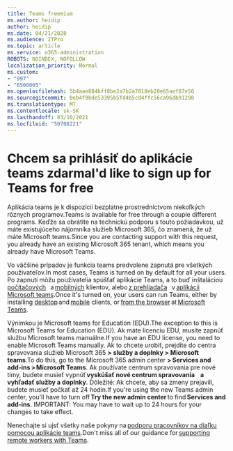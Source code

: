 ```yaml
---
title: Teams freemium
ms.author: heidip
author: heidip
ms.date: 04/21/2020
ms.audience: ITPro
ms.topic: article
ms.service: o365-administration
ROBOTS: NOINDEX, NOFOLLOW
localization_priority: Normal
ms.custom:
- "997"
- "6500005"
ms.openlocfilehash: 5b4aae884bff8be2a7b2a7018eb28e65aef87e50
ms.sourcegitcommit: 0eb4f9bde53395b5fd4b5cd4ffc56ca96db91298
ms.translationtype: MT
ms.contentlocale: sk-SK
ms.lasthandoff: 03/10/2021
ms.locfileid: "50708221"
---
```

# <a name="id-like-to-sign-up-for-teams-for-free"></a><span data-ttu-id="69adc-102">Chcem sa prihlásiť do aplikácie teams zdarma</span><span class="sxs-lookup"><span data-stu-id="69adc-102">I'd like to sign up for Teams for free</span></span>

<span data-ttu-id="69adc-103">Aplikácia teams je k dispozícii bezplatne prostredníctvom niekoľkých rôznych programov.</span><span class="sxs-lookup"><span data-stu-id="69adc-103">Teams is available for free through a couple different programs.</span></span> <span data-ttu-id="69adc-104">Keďže sa obrátite na technickú podporu s touto požiadavkou, už máte existujúceho nájomníka služieb Microsoft 365, čo znamená, že už máte Microsoft teams.</span><span class="sxs-lookup"><span data-stu-id="69adc-104">Since you are contacting support with this request, you already have an existing Microsoft 365 tenant, which means you already have Microsoft Teams.</span></span>

<span data-ttu-id="69adc-105">Vo väčšine prípadov je funkcia teams predvolene zapnutá pre všetkých používateľov.</span><span class="sxs-lookup"><span data-stu-id="69adc-105">In most cases, Teams is turned on by default for all your users.</span></span> <span data-ttu-id="69adc-106">Po zapnutí môžu používatelia spúšťať aplikácie Teams, a to buď inštaláciou [počítačových](https://docs.microsoft.com/MicrosoftTeams/get-clients#desktop-client)   a [mobilných](https://docs.microsoft.com/MicrosoftTeams/get-clients#mobile-clients) klientov, alebo [z prehliadača](https://dos.microsoft.com/MicrosoftTeams/get-clients#web-client)   v [aplikácii Microsoft teams](https://www.microsoft.com/microsoft-teams/teams-for-work).</span><span class="sxs-lookup"><span data-stu-id="69adc-106">Once it's turned on, your users can run Teams, either by installing [desktop](https://docs.microsoft.com/MicrosoftTeams/get-clients#desktop-client) and [mobile](https://docs.microsoft.com/MicrosoftTeams/get-clients#mobile-clients) clients, or [from the browser](https://dos.microsoft.com/MicrosoftTeams/get-clients#web-client) at [Microsoft Teams](https://www.microsoft.com/microsoft-teams/teams-for-work).</span></span>

<span data-ttu-id="69adc-107">Výnimkou je Microsoft teams for Education (EDU).</span><span class="sxs-lookup"><span data-stu-id="69adc-107">The exception to this is Microsoft Teams for Education (EDU).</span></span> <span data-ttu-id="69adc-108">Ak máte licenciu EDU, musíte zapnúť službu Microsoft teams manuálne.</span><span class="sxs-lookup"><span data-stu-id="69adc-108">If you have an EDU license, you need to enable Microsoft Teams manually.</span></span> <span data-ttu-id="69adc-109">Ak to chcete urobiť, prejdite do centra spravovania služieb Microsoft 365 **> služby a doplnky > Microsoft teams**.</span><span class="sxs-lookup"><span data-stu-id="69adc-109">To do this, go to the Microsoft 365 admin center **> Services and add-ins > Microsoft Teams**.</span></span> <span data-ttu-id="69adc-110">Ak používate centrum spravovania pre nové tímy, budete musieť vypnúť **vyskúšať nové centrum spravovania**    **a vyhľadať služby a doplnky**. Dôležité: Ak chcete, aby sa zmeny prejavili, budete musieť počkať až 24 hodín.</span><span class="sxs-lookup"><span data-stu-id="69adc-110">If you're using the new Teams admin center, you'll have to turn off **Try the new admin center** to find **Services and add-ins**. IMPORTANT: You may have to wait up to 24 hours for your changes to take effect.</span></span>

<span data-ttu-id="69adc-111">Nenechajte si ujsť všetky naše pokyny na [podporu pracovníkov na diaľku pomocou aplikácie teams](https://docs.microsoft.com/MicrosoftTeams/support-remote-work-with-teams).</span><span class="sxs-lookup"><span data-stu-id="69adc-111">Don't miss all of our guidance for [supporting remote workers with Teams](https://docs.microsoft.com/MicrosoftTeams/support-remote-work-with-teams).</span></span>
